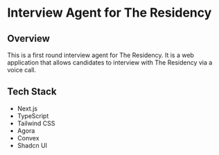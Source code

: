 # Interview Agent for The Residency

## Overview

This is a first round interview agent for The Residency. It is a web application that allows candidates to interview with The Residency via a voice call.

## Tech Stack

- Next.js
- TypeScript
- Tailwind CSS
- Agora
- Convex
- Shadcn UI

